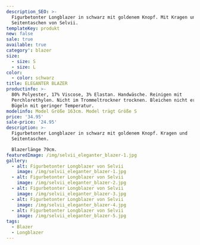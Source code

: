 ```yaml
---
description_SEO: >-
  Figurbetonter Longblazer in schwarz mit goldenem Knopf. Mit Kragen und
  Seitentaschen von Selvii.
templateKey: produkt
new: false
sale: true
available: true
category': blazer
size:
  - size: S
  - size: L
color:
  - color: schwarz
title: ELEGANTER BLAZER
productinfo: >-
  80% Polyester, 17% Viscose, 3% Elastan. Handwäsche. Reinigen mit
  Perchlorethylen. Nicht im Trommeltrockner trocknen. Bleichen nicht erlaubt.
  Bügeln mit geringer Temperatur.
modelinfo: Model Größe 163cm. Model trägt Größe S
price: '34.95'
sale-price: '24.95'
description: >-
  Figurbetonter Longblazer in schwarz mit goldenem Knopf. Kragen und
  Seitentaschen.

  Blazerlänge 79cm.
featuredImage: /img/selvii_eleganter_blazer-1.jpg
gallery:
  - alt: Figurbetonter Longblazer von Selvii
    image: /img/selvii_eleganter_blazer-1.jpg
  - alt: Figurbetonter Longblazer von Selvii
    image: /img/selvii_eleganter_blazer-2.jpg
  - alt: Figurbetonter Longblazer von Selvii
    image: /img/selvii_eleganter_blazer-3.jpg
  - alt: Figurbetonter Longblazer von Selvii
    image: /img/selvii_eleganter_blazer-4.jpg
  - alt: Figurbetonter Longblazer von Selvii
    image: /img/selvii_eleganter_blazer-5.jpg
tags:
  - Blazer
  - Longblazer
---
```


